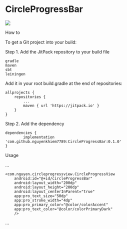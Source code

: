 # CircleProgressBar

![](https://user-images.githubusercontent.com/18132015/79176466-8008ad80-7e2a-11ea-8fbd-e9b2a6d497ca.jpg)

How to

To get a Git project into your build:

Step 1. Add the JitPack repository to your build file

    gradle
    maven
    sbt
    leiningen

Add it in your root build.gradle at the end of repositories:

	allprojects {
		repositories {
			...
			maven { url 'https://jitpack.io' }
		}
	}

Step 2. Add the dependency

	dependencies {
	        implementation 'com.github.nguyenkhiem7789:CircleProgressBar:0.1.0'
	}

Usage

...

    <com.nguyen.circleprogressview.CircleProgressView
        android:id="@+id/circleProgressBar"
        android:layout_width="200dp"
        android:layout_height="200dp"
        android:layout_centerInParent="true"
        app:pro_text_size="50dp"
        app:pro_stroke_width="4dp"
        app:pro_primary_color="@color/colorAccent"
        app:pro_text_color="@color/colorPrimaryDark"
        />
...
